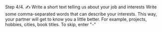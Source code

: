 Step 4/4\. ✍ Write a short text telling us about your job and interests 
Write some comma\-separated words that can describe your interests\. 
This way, your partner will get to know you a little better\.
For example, projects, hobbies, cities, book titles\.
To skip, enter "\-"